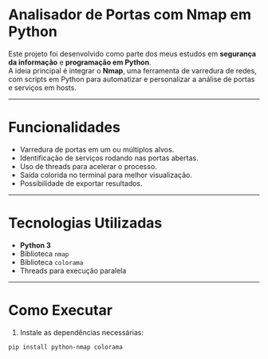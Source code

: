 # Analisador de Portas com Nmap em Python

Este projeto foi desenvolvido como parte dos meus estudos em **segurança da informação** e **programação em Python**.  
A ideia principal é integrar o **Nmap**, uma ferramenta de varredura de redes, com scripts em Python para automatizar e personalizar a análise de portas e serviços em hosts.

---

# Funcionalidades

- Varredura de portas em um ou múltiplos alvos.  
- Identificação de serviços rodando nas portas abertas.  
- Uso de threads para acelerar o processo.  
- Saída colorida no terminal para melhor visualização.  
- Possibilidade de exportar resultados.  

---

# Tecnologias Utilizadas

- **Python 3**  
- Biblioteca `nmap`  
- Biblioteca `colorama`  
- Threads para execução paralela  

---

# Como Executar

1. Instale as dependências necessárias:  
```bash
pip install python-nmap colorama
